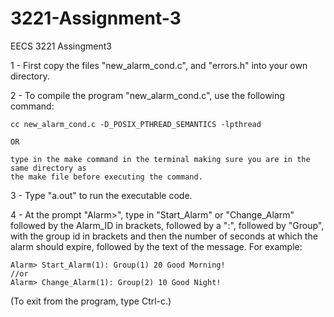 # 3221-Assignment-3

EECS 3221 Assingment3

1 - First copy the files "new_alarm_cond.c", and "errors.h" into your own directory.

2 - To compile the program "new_alarm_cond.c", use the following command:

    cc new_alarm_cond.c -D_POSIX_PTHREAD_SEMANTICS -lpthread
    
    OR
    
    type in the make command in the terminal making sure you are in the same directory as
    the make file before executing the command.

3 - Type "a.out" to run the executable code.

4 - At the prompt "Alarm>", type in "Start_Alarm" or "Change_Alarm" followed by the Alarm_ID in brackets, followed by a ":", followed by "Group", with the group id in brackets and then the number of seconds at which the alarm should expire, followed by the text of the message. For example:

    Alarm> Start_Alarm(1): Group(1) 20 Good Morning!
    //or
    Alarm> Change_Alarm(1): Group(2) 10 Good Night!

(To exit from the program, type Ctrl-c.)
